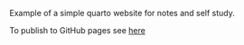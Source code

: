 Example of a simple quarto website for notes and self study.

To publish to GitHub pages see [here](https://quarto.org/docs/publishing/github-pages.html)
